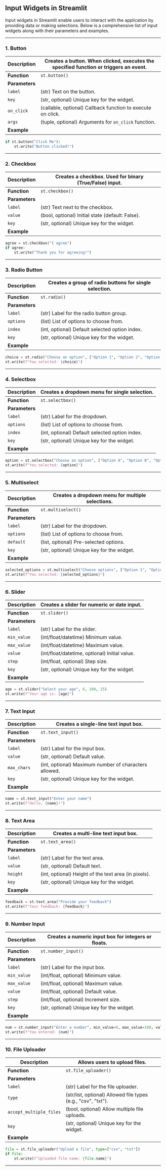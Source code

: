 ## **Input Widgets in Streamlit**

Input widgets in Streamlit enable users to interact with the application by providing data or making selections. Below is a comprehensive list of input widgets along with their parameters and examples.

---

### **1. Button**

| **Description** | Creates a button. When clicked, executes the specified function or triggers an event. |
|------------------|--------------------------------------------------------------------------------------|
| **Function**     | `st.button()`                                                                       |
| **Parameters**   |                                                                                     |
| `label`          | (str) Text on the button.                                                          |
| `key`            | (str, optional) Unique key for the widget.                                         |
| `on_click`       | (callable, optional) Callback function to execute on click.                        |
| `args`           | (tuple, optional) Arguments for `on_click` function.                              |
| **Example**      |                                                                                     |
```python
if st.button("Click Me"):
    st.write("Button clicked!")
```

---

### **2. Checkbox**

| **Description** | Creates a checkbox. Used for binary (True/False) input.                              |
|------------------|--------------------------------------------------------------------------------------|
| **Function**     | `st.checkbox()`                                                                     |
| **Parameters**   |                                                                                     |
| `label`          | (str) Text next to the checkbox.                                                   |
| `value`          | (bool, optional) Initial state (default: False).                                   |
| `key`            | (str, optional) Unique key for the widget.                                         |
| **Example**      |                                                                                     |
```python
agree = st.checkbox("I agree")
if agree:
    st.write("Thank you for agreeing!")
```

---

### **3. Radio Button**

| **Description** | Creates a group of radio buttons for single selection.                              |
|------------------|--------------------------------------------------------------------------------------|
| **Function**     | `st.radio()`                                                                        |
| **Parameters**   |                                                                                     |
| `label`          | (str) Label for the radio button group.                                            |
| `options`        | (list) List of options to choose from.                                             |
| `index`          | (int, optional) Default selected option index.                                     |
| `key`            | (str, optional) Unique key for the widget.                                         |
| **Example**      |                                                                                     |
```python
choice = st.radio("Choose an option", ["Option 1", "Option 2", "Option 3"])
st.write(f"You selected: {choice}")
```

---

### **4. Selectbox**

| **Description** | Creates a dropdown menu for single selection.                                       |
|------------------|--------------------------------------------------------------------------------------|
| **Function**     | `st.selectbox()`                                                                    |
| **Parameters**   |                                                                                     |
| `label`          | (str) Label for the dropdown.                                                     |
| `options`        | (list) List of options to choose from.                                             |
| `index`          | (int, optional) Default selected option index.                                     |
| `key`            | (str, optional) Unique key for the widget.                                         |
| **Example**      |                                                                                     |
```python
option = st.selectbox("Choose an option", ["Option A", "Option B", "Option C"])
st.write(f"You selected: {option}")
```

---

### **5. Multiselect**

| **Description** | Creates a dropdown menu for multiple selections.                                    |
|------------------|--------------------------------------------------------------------------------------|
| **Function**     | `st.multiselect()`                                                                 |
| **Parameters**   |                                                                                     |
| `label`          | (str) Label for the dropdown.                                                     |
| `options`        | (list) List of options to choose from.                                             |
| `default`        | (list, optional) Pre-selected options.                                             |
| `key`            | (str, optional) Unique key for the widget.                                         |
| **Example**      |                                                                                     |
```python
selected_options = st.multiselect("Choose options", ["Option 1", "Option 2", "Option 3"])
st.write(f"You selected: {selected_options}")
```

---

### **6. Slider**

| **Description** | Creates a slider for numeric or date input.                                         |
|------------------|--------------------------------------------------------------------------------------|
| **Function**     | `st.slider()`                                                                      |
| **Parameters**   |                                                                                     |
| `label`          | (str) Label for the slider.                                                       |
| `min_value`      | (int/float/datetime) Minimum value.                                                |
| `max_value`      | (int/float/datetime) Maximum value.                                                |
| `value`          | (int/float/datetime, optional) Initial value.                                      |
| `step`           | (int/float, optional) Step size.                                                  |
| `key`            | (str, optional) Unique key for the widget.                                         |
| **Example**      |                                                                                     |
```python
age = st.slider("Select your age", 0, 100, 25)
st.write(f"Your age is: {age}")
```

---

### **7. Text Input**

| **Description** | Creates a single-line text input box.                                               |
|------------------|--------------------------------------------------------------------------------------|
| **Function**     | `st.text_input()`                                                                  |
| **Parameters**   |                                                                                     |
| `label`          | (str) Label for the input box.                                                    |
| `value`          | (str, optional) Default value.                                                    |
| `max_chars`      | (int, optional) Maximum number of characters allowed.                             |
| `key`            | (str, optional) Unique key for the widget.                                         |
| **Example**      |                                                                                     |
```python
name = st.text_input("Enter your name")
st.write(f"Hello, {name}!")
```

---

### **8. Text Area**

| **Description** | Creates a multi-line text input box.                                               |
|------------------|--------------------------------------------------------------------------------------|
| **Function**     | `st.text_area()`                                                                   |
| **Parameters**   |                                                                                     |
| `label`          | (str) Label for the text area.                                                    |
| `value`          | (str, optional) Default text.                                                     |
| `height`         | (int, optional) Height of the text area (in pixels).                              |
| `key`            | (str, optional) Unique key for the widget.                                         |
| **Example**      |                                                                                     |
```python
feedback = st.text_area("Provide your feedback")
st.write(f"Your feedback: {feedback}")
```

---

### **9. Number Input**

| **Description** | Creates a numeric input box for integers or floats.                                 |
|------------------|--------------------------------------------------------------------------------------|
| **Function**     | `st.number_input()`                                                                |
| **Parameters**   |                                                                                     |
| `label`          | (str) Label for the input box.                                                    |
| `min_value`      | (int/float, optional) Minimum value.                                               |
| `max_value`      | (int/float, optional) Maximum value.                                               |
| `value`          | (int/float, optional) Default value.                                               |
| `step`           | (int/float, optional) Increment size.                                              |
| `key`            | (str, optional) Unique key for the widget.                                         |
| **Example**      |                                                                                     |
```python
num = st.number_input("Enter a number", min_value=0, max_value=100, value=10, step=1)
st.write(f"You entered: {num}")
```

---

### **10. File Uploader**

| **Description** | Allows users to upload files.                                                      |
|------------------|--------------------------------------------------------------------------------------|
| **Function**     | `st.file_uploader()`                                                               |
| **Parameters**   |                                                                                     |
| `label`          | (str) Label for the file uploader.                                                |
| `type`           | (str/list, optional) Allowed file types (e.g., "csv", "txt").                      |
| `accept_multiple_files` | (bool, optional) Allow multiple file uploads.                               |
| `key`            | (str, optional) Unique key for the widget.                                         |
| **Example**      |                                                                                     |
```python
file = st.file_uploader("Upload a file", type=["csv", "txt"])
if file:
    st.write(f"Uploaded file name: {file.name}")
```

---
